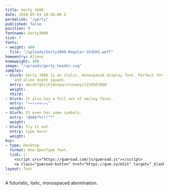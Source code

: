 ```yaml
---
title: Gerty 3000
date: 2020-05-03 18:36:00 Z
permalink: "/gerty"
published: false
position: 0
fontname: Gerty3000
size: 7
fonts:
- weight: 400
  file: "/uploads/Gerty3000-Regular-1b3bb5.woff"
homeentry: Aliens
homeweight: 400
image: "/uploads/gerty_header.svg"
samples:
- blurb: Gerty 3000 is an italic, monospaced display font. Perfect for evil robots
    and alien death squads.
  entry: abcdefghijklmnopqrstuvwxyz1234567890
  weight: 
  third: 
- blurb: It also has a full set of smiley faces.
  entry: "←→↑↓↔↕↖↗↘"
  weight: 
- blurb: It even has some symbols.
  entry: "@&#$?%()!^*"
  weight: 
- blurb: Try it out.
  entry: type here!
  weight: 
buy:
- type: Desktop
  format: One OpenType font.
  link: |-
    <script src="https://gumroad.com/js/gumroad.js"></script>
    <a class="gumroad-button" href="https://gum.co/mSit" target="_blank" data-gumroad-single-product="true">Name Your Price | Buy Now</a>
layout: font
---
```


A futuristic, italic, monospaced abomination.